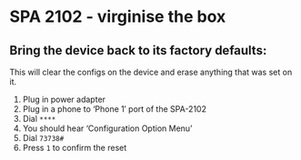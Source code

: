 # SPA 2102 - virginise the box

## Bring the device back to its factory defaults:
This will clear the configs on the device and erase anything that was set on it. 
1. Plug in power adapter
2. Plug in a phone to ‘Phone 1′ port of the SPA-2102
3. Dial `****`
4. You should hear ‘Configuration Option Menu’
5. Dial `73738#`
6. Press `1` to confirm the reset

